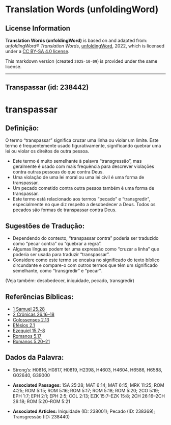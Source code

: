 # Translation Words (unfoldingWord)

## License Information

**Translation Words (unfoldingWord)** is based on and adapted from: _unfoldingWord® Translation Words_, [unfoldingWord](https://unfoldingword.org/utw), 2022, which is licensed under a [CC BY-SA 4.0 license](https://creativecommons.org/licenses/by-sa/4.0/legalcode.en).

This markdown version (created `2025-10-09`) is provided under the same license.



--------------------------------

## Transpassar (id: 238442)

transpassar
===========

Definição:
----------

O termo “transpassar” significa cruzar uma linha ou violar um limite. Este termo é frequentemente usado figurativamente, significando quebrar uma lei ou violar os direitos de outra pessoa.

* Este termo é muito semelhante à palavra “transgressão”, mas geralmente é usado com mais frequência para descrever violações contra outras pessoas do que contra Deus.
* Uma violação de uma lei moral ou uma lei civil é uma forma de transpassar.
* Um pecado cometido contra outra pessoa também é uma forma de transpassar.
* Este termo está relacionado aos termos “pecado” e “transgredir”, especialmente no que diz respeito a desobedecer a Deus. Todos os pecados são formas de transpassar contra Deus.

Sugestões de Tradução:
----------------------

* Dependendo do contexto, “transpassar contra” poderia ser traduzido como “pecar contra” ou “quebrar a regra”.
* Algumas línguas podem ter uma expressão como “cruzar a linha” que poderia ser usada para traduzir “transpassar”.
* Considere como este termo se encaixa no significado do texto bíblico circundante e compare\-o com outros termos que têm um significado semelhante, como “transgredir” e “pecar”.

(Veja também: desobedecer, iniquidade, pecado, transgredir)

Referências Bíblicas:
---------------------

* [1 Samuel 25\.28](https://ref.ly/1Sam25:28)
* [2 Crônicas 26\.16–18](https://ref.ly/2Chr26:16-2Chr26:18)
* [Colossenses 2\.13](https://ref.ly/Col2:13)
* [Efésios 2\.1](https://ref.ly/Eph2:1)
* [Ezequiel 15\.7–8](https://ref.ly/Ezek15:7-Ezek15:8)
* [Romanos 5\.17](https://ref.ly/Rom5:17)
* [Romanos 5\.20–21](https://ref.ly/Rom5:20-Rom5:21)

Dados da Palavra:
-----------------

* Strong’s: H0816, H0817, H0819, H2398, H4603, H4604, H6586, H6588, G02640, G39000

* **Associated Passages:** 1SA 25:28; MAT 6:14; MAT 6:15; MRK 11:25; ROM 4:25; ROM 5:15; ROM 5:16; ROM 5:17; ROM 5:18; ROM 5:20; 2CO 5:19; EPH 1:7; EPH 2:1; EPH 2:5; COL 2:13; EZK 15:7–EZK 15:8; 2CH 26:16–2CH 26:18; ROM 5:20–ROM 5:21
* **Associated Articles:** Iniquidade (ID: 238001); Pecado (ID: 238369); Transgressão (ID: 238440)

